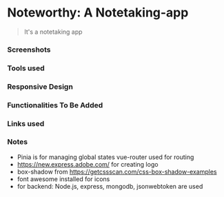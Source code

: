 # Noteworthy: A Notetaking-app
> It's a notetaking app
### Screenshots
### Tools used
### Responsive Design
### Functionalities To Be Added
### Links used
### Notes
- Pinia is for managing global states 
vue-router used for routing
- https://new.express.adobe.com/ for creating logo
- box-shadow from https://getcssscan.com/css-box-shadow-examples
- font awesome installed for icons
- for backend: Node.js, express, mongodb, jsonwebtoken are used
